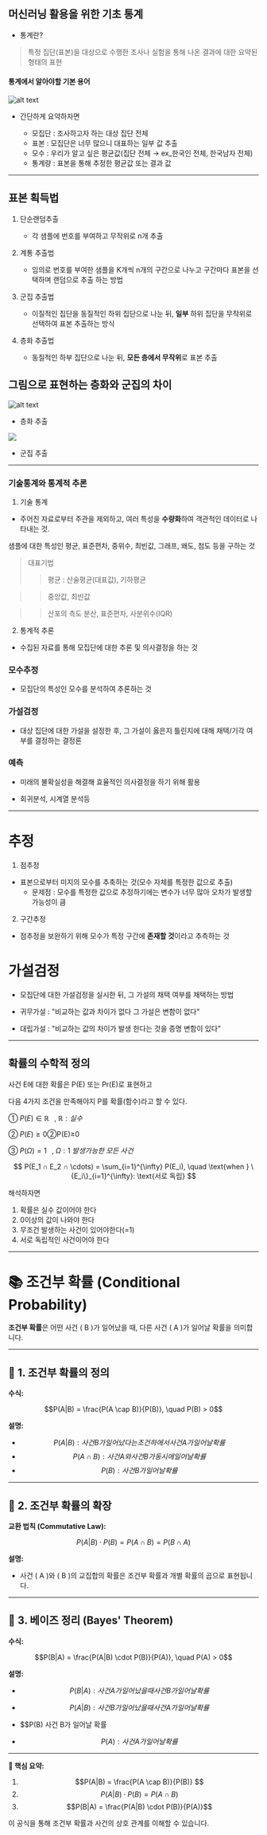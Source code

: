 ## 머신러닝 활용을 위한 기초 통계 

- 통계란? 

> 특정 집단(표본)을 대상으로 수행한 조사나 실험을 통해 나온 결과에 대한 요약된 형태의 표현 


#### 통계에서 알아야할 기본 용어 
![alt text](./image/image1212.png)

- 간단하게 요약하자면

    - 모집단 : 조사하고자 하는 대상 집단 전체 
    - 표본 : 모집단은 너무 많으니 대표하는 일부 값 추출
    - 모수 : 우리가 알고 싶은 평균값(집단 전체 → ex_한국인 전체, 한국남자 전체)
    - 통계량 : 표본을 통해 추정한 평균값 또는 결과 값 

----

## 표본 획득법 
1. 단순랜덤추출 
    - 각 샘플에 번호를 부여하고 무작위로 n개 추출 

2. 계통 추출법 
    - 임의로 번호를 부여한 샘플을 K개씩 n개의 구간으로 나누고 구간마다 표본을 선택하며 랜덤으로 추출 하는 방법 

3. 군집 추출법 
    - 이질적인 집단을 동질적인 하위 집단으로 나눈 뒤, **일부** 하위 집단을 무작위로 선택하여 표본 추출하는 방식 

4. 층화 추출법 
    - 동질적인 하부 집단으로 나눈 뒤, **모든 층에서 무작위**로 표본 추출

## 그림으로 표현하는 층화와 군집의 차이 

![alt text](./image/image-11.png)
- 층화 추출 

![](./image/image-22.png)
- 군집 추출 

-----

### 기술통계와 통계적 추론 
1. 기술 통계
- 주어진 자료로부터 주관을 제외하고, 여러 특성을 **수량화**하여 객관적인 데이터로 나타내는 것. 

샘플에 대한 특성인 평균, 표준편차, 중위수, 최빈값, 그래프, 왜도, 첨도 등을 구하는 것 

> 대표기법 
>>평균 : 산술평균(대표값), 기하평균

>> 중앙값, 최빈값

>> 산포의 측도 
>> 분산, 표준편차, 사분위수(IQR)

2. 통계적 추론 
- 수집된 자료를 통해 모집단에 대한 추론 및 의사결정을 하는 것 

### 모수추정 
- 모집단의 특성인 모수를 분석하여 추론하는 것 


### 가설검정 
- 대상 집단에 대한 가설을 설정한 후, 그 가설이 옳은지 틀린지에 대해 채택/기각 여부를 결정하는 결정론 

### 예측 
- 미래의 불확실성을 해결해 효율적인 의사결정을 하기 위해 활용 

- 회귀분석, 시계열 분석등 

-----

# 추정
1. 점추정 
- 표본으로부터 미지의 모수를 추축하는 것(모수 자체를 특정한 값으로 추출)
    - 문제점 : 모수를 특정한 값으로 추정하기에는 변수가 너무 많아 오차가 발생할 가능성이 큼 


2. 구간추정 
- 점추정을 보완하기 위해 모수가 특정 구간에 **존재할 것**이라고 추측하는 것 

# 가설검정 
- 모집단에 대한 가설검정을 실시한 뒤, 그 가설의 채택 여부를 채택하는 방법 

- 귀무가설 : "비교하는 값과 차이가 없다 그 가설은 변함이 없다"

- 대립가설 : "비교하는 값의 차이가 발생 한다는 것을 증명 변함이 있다" 


-----

## 확률의 수학적 정의
사건 E에 대한 확률은 P(E) 또는 Pr(E)로 표현하고

다음 4가지 조건을 만족해야지 P를 확률(함수)라고 할 수 있다.


$①\; P(E)\in \mathbb{R}\; \; \; ,\; \mathbb{R}:실수$

$②\; P(E)\ge 0$②P(E)≥0​

$③\; P(\Omega )=1\; \; \; ,\; \Omega:1 \; 발생가능한\; 모든\; 사건$

$$
P(E_1 ∩ E_2 ∩ \cdots) = \sum_{i=1}^{\infty} P(E_i), \quad \text{when } \{E_i\}_{i=1}^{\infty}: \text{서로 독립}
$$

해석하자면 
1. 확률은 실수 값이어야 한다
2. 0이상의 값이 나와야 한다
3. 무조건 발생하는 사건이 있어야한다(=1)
4. 서로 독립적인 사건이어야 한다 

---

# 📚 **조건부 확률 (Conditional Probability)**

**조건부 확률**은 어떤 사건 \( B \)가 일어났을 때, 다른 사건 \( A \)가 일어날 확률을 의미합니다.

---

## 📌 **1. 조건부 확률의 정의**

**수식:**  

$$P(A|B) = \frac{P(A \cap B)}{P(B)}, \quad P(B) > 0$$

**설명:**  
- $$P(A|B) : 사건 B 가 일어났다는 조건 하에서 사건  A 가 일어날 확률$$  
- $$P(A \cap B) : 사건 A와 사건  B 가 동시에 일어날 확률$$  
- $$P(B) : 사건 B가 일어날 확률$$  

---

## 📌 **2. 조건부 확률의 확장**

**교환 법칙 (Commutative Law):**  

$$P(A|B) \cdot P(B) = P(A \cap B) = P(B \cap A)$$

**설명:**  
- 사건 \( A \)와 \( B \)의 교집합의 확률은 조건부 확률과 개별 확률의 곱으로 표현됩니다.  

---

## 📌 **3. 베이즈 정리 (Bayes' Theorem)**

**수식:**  

$$P(B|A) = \frac{P(A|B) \cdot P(B)}{P(A)}, \quad P(A) > 0$$

**설명:**  
- $$P(B|A): 사건 A가 일어났을 때 사건 B 가 일어날 확률$$ 
- $$ P(A|B) : 사건 B 가 일어났을 때 사건 A가 일어날 확률$$

- $$P(B) 사건 B가 일어날 확률 

- $$P(A) : 사건 A 가 일어날 확률$$  

---

**🔑 핵심 요약:**  
1. $$P(A|B) = \frac{P(A \cap B)}{P(B)} $$  
2. $$P(A|B) \cdot P(B) = P(A \cap B)$$  
3. $$P(B|A) = \frac{P(A|B) \cdot P(B)}{P(A)}$$

이 공식을 통해 조건부 확률과 사건의 상호 관계를 이해할 수 있습니다.

